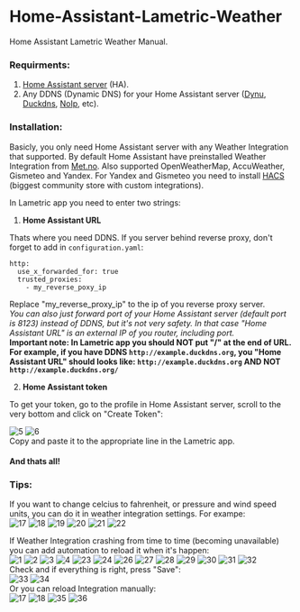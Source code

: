 # Home-Assistant-Lametric-Weather
Home Assistant Lametric Weather Manual.
### Requirments:
  1. [Home Assistant server](https://www.home-assistant.io/installation/) (HA).
  2. Any DDNS (Dynamic DNS) for your Home Assistant server ([Dynu](https://www.dynu.com/), [Duckdns](https://www.duckdns.org/), [NoIp](https://www.noip.com/), etc).
### Installation:
  
  Basicly, you only need Home Assistant server with any Weather Integration that supported. By default Home Assistant have preinstalled Weather Integration from [Met.no](https://www.met.no/). Also supported OpenWeatherMap, AccuWeather, Gismeteo and Yandex. For Yandex and Gismeteo you need to install [HACS](https://hacs.xyz/) (biggest community store with custom integrations).   

  In Lametric app you need to enter two strings:  
  1. **Home Assistant URL**

Thats where you need DDNS. If you server behind reverse proxy, don't forget to add in `configuration.yaml`: 
<pre><code>http:
  use_x_forwarded_for: true
  trusted_proxies:
    - my_reverse_poxy_ip
</code></pre>
Replace "my_reverse_proxy_ip" to the ip of you reverse proxy server.  
*You can also just forward port of your Home Assistant server (default port is 8123) instead of DDNS, but it's not very safety. In that case "Home Assistant URL" is an external IP of you router, including port.*  
**Important note: In Lametric app you should NOT put "/" at the end of URL. For example, if you have DDNS `http://example.duckdns.org`, you "Home Assistant URL" should looks like: `http://example.duckdns.org` AND NOT `http://example.duckdns.org/`**
  
  2. **Home Assistant token**

To get your token, go to the profile in Home Assistant server, scroll to the very bottom and click on "Create Token":

![5](https://github.com/Silergo/Home-Assistant-Lametric-Weather/assets/32046715/f9f70943-6a18-49a6-93eb-d380981756a6)  ![6](https://github.com/Silergo/Home-Assistant-Lametric-Weather/assets/32046715/8d63daf5-25ca-4761-9dd6-d25fa157efa4)  
Copy and paste it to the appropriate line in the Lametric app.
#### And thats all!

### Tips:
If you want to change celcius to fahrenheit, or pressure and wind speed units, you can do it in weather integration settings. For exampe:  
![17](https://github.com/Silergo/Home-Assistant-Lametric-Weather/assets/32046715/d0b97cd4-3a04-46b2-a426-39807d69d4c7)  ![18](https://github.com/Silergo/Home-Assistant-Lametric-Weather/assets/32046715/e59c9943-5678-4e68-bc16-086bba5de79c)  ![19](https://github.com/Silergo/Home-Assistant-Lametric-Weather/assets/32046715/15c07b4b-d33c-408d-ab43-07af38b88d34)  ![20](https://github.com/Silergo/Home-Assistant-Lametric-Weather/assets/32046715/140bc011-2d1c-4659-9c66-f79efd68cbad)  ![21](https://github.com/Silergo/Home-Assistant-Lametric-Weather/assets/32046715/e9131eb4-13f5-4f76-864f-4ed13dbb206f)  ![22](https://github.com/Silergo/Home-Assistant-Lametric-Weather/assets/32046715/c9089a74-6463-4bf5-ab89-d2ca92cfeac9)  

If Weather Integration crashing from time to time (becoming unavailable) you can add automation to reload it when it's happen:  
![1](https://github.com/Silergo/Home-Assistant-Lametric-Weather/assets/32046715/d687d7da-d5b5-4af7-8ff5-0774371498e6)  ![2](https://github.com/Silergo/Home-Assistant-Lametric-Weather/assets/32046715/44de7502-4c62-410d-82bb-c33581406b92)  ![3](https://github.com/Silergo/Home-Assistant-Lametric-Weather/assets/32046715/11229961-bd87-4275-b982-70246c4f654d)  ![4](https://github.com/Silergo/Home-Assistant-Lametric-Weather/assets/32046715/6af4c41d-cc80-44ed-a488-423930e4c514)  ![23](https://github.com/Silergo/Home-Assistant-Lametric-Weather/assets/32046715/cb3b5951-3195-4ac3-9942-54e59a517105)  ![24](https://github.com/Silergo/Home-Assistant-Lametric-Weather/assets/32046715/54af2975-921d-4367-9a9a-9950f4840553)  ![26](https://github.com/Silergo/Home-Assistant-Lametric-Weather/assets/32046715/2a51d17e-524b-4fc2-b0bb-3ebf0961d050)  ![27](https://github.com/Silergo/Home-Assistant-Lametric-Weather/assets/32046715/b7ca8947-9ef4-470a-826f-d52f679ed853)  ![28](https://github.com/Silergo/Home-Assistant-Lametric-Weather/assets/32046715/1ef24a4f-e127-4f34-8638-0e3720bea2eb)  ![29](https://github.com/Silergo/Home-Assistant-Lametric-Weather/assets/32046715/bbd9913e-f7ff-4b3e-8333-2a0cddad9313)  ![30](https://github.com/Silergo/Home-Assistant-Lametric-Weather/assets/32046715/9c60853b-2839-43ba-951d-19fd83d6de63)  ![31](https://github.com/Silergo/Home-Assistant-Lametric-Weather/assets/32046715/e1c2d6f3-d8e4-4c9d-9377-46e0ca74fa0f)  ![32](https://github.com/Silergo/Home-Assistant-Lametric-Weather/assets/32046715/9dafa345-5ce6-411a-ac8d-24571ed24762)  
Check and if everything is right, press "Save":  
![33](https://github.com/Silergo/Home-Assistant-Lametric-Weather/assets/32046715/385c6730-4f20-4bd9-a522-5b2983f32a8d)  ![34](https://github.com/Silergo/Home-Assistant-Lametric-Weather/assets/32046715/42d27b9f-f3ae-4df2-a6b6-a791fe00e616)  
Or you can reload Integration manually:  
![17](https://github.com/Silergo/Home-Assistant-Lametric-Weather/assets/32046715/e6fe2203-59df-491a-8b5a-d94f40d4044b)  ![18](https://github.com/Silergo/Home-Assistant-Lametric-Weather/assets/32046715/a92afcc0-00d7-4123-ab90-2959139d30de)  ![35](https://github.com/Silergo/Home-Assistant-Lametric-Weather/assets/32046715/0cf51384-e922-48d7-8110-ad87c3d3aff4)  ![36](https://github.com/Silergo/Home-Assistant-Lametric-Weather/assets/32046715/eb37d373-6e58-4c04-9a9c-142f5275e7c7)
